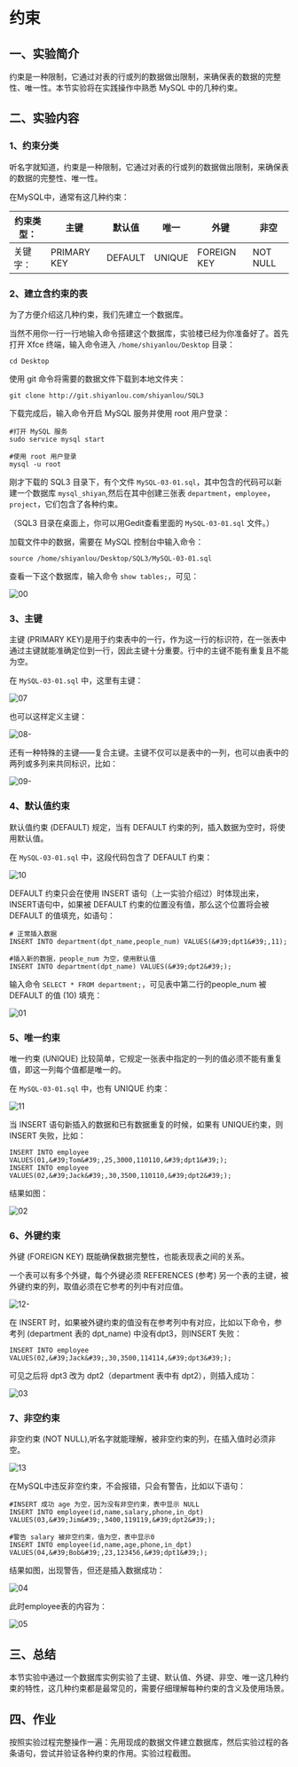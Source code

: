 # 约束

## 一、实验简介

约束是一种限制，它通过对表的行或列的数据做出限制，来确保表的数据的完整性、唯一性。本节实验将在实践操作中熟悉 MySQL 中的几种约束。

## 二、实验内容

### 1、约束分类

听名字就知道，约束是一种限制，它通过对表的行或列的数据做出限制，来确保表的数据的完整性、唯一性。

在MySQL中，通常有这几种约束：

|约束类型：|  主键  |    默认值   |   唯一    |   外键  |非空 |
|--------|-----|-----------|-----------|--------|-------|
|关键字： |PRIMARY KEY|DEFAULT| UNIQUE|FOREIGN KEY|NOT NULL|

### 2、建立含约束的表

为了方便介绍这几种约束，我们先建立一个数据库。

当然不用你一行一行地输入命令搭建这个数据库，实验楼已经为你准备好了。首先打开 Xfce 终端，输入命令进入 `/home/shiyanlou/Desktop` 目录：

```
cd Desktop
```

使用 git 命令将需要的数据文件下载到本地文件夹：

```
git clone http://git.shiyanlou.com/shiyanlou/SQL3
```

下载完成后，输入命令开启 MySQL 服务并使用 root 用户登录：

```
#打开 MySQL 服务
sudo service mysql start        

#使用 root 用户登录
mysql -u root                   
```

刚才下载的 SQL3 目录下，有个文件 `MySQL-03-01.sql`，其中包含的代码可以新建一个数据库 `mysql_shiyan`,然后在其中创建三张表 `department`，`employee`，`project`，它们包含了各种约束。

（SQL3 目录在桌面上，你可以用Gedit查看里面的 `MySQL-03-01.sql` 文件。）

加载文件中的数据，需要在 MySQL 控制台中输入命令：

```
source /home/shiyanlou/Desktop/SQL3/MySQL-03-01.sql
```

查看一下这个数据库，输入命令 `show tables;`，可见：

![00](https://dn-anything-about-doc.qbox.me/MySQL/sql-03-00.png/logoblackfont)


### 3、主键

主键 (PRIMARY KEY)是用于约束表中的一行，作为这一行的标识符，在一张表中通过主键就能准确定位到一行，因此主键十分重要。行中的主键不能有重复且不能为空。

在 `MySQL-03-01.sql` 中，这里有主键：

![07](https://dn-anything-about-doc.qbox.me/MySQL/sql-03-07.png/logoblackfont)

也可以这样定义主键：

![08-](https://dn-anything-about-doc.qbox.me/1sql-03-08-.png)

还有一种特殊的主键——复合主键。主键不仅可以是表中的一列，也可以由表中的两列或多列来共同标识，比如：

![09-](https://dn-anything-about-doc.qbox.me/1sql-03-09-.png)

### 4、默认值约束

默认值约束 (DEFAULT) 规定，当有 DEFAULT 约束的列，插入数据为空时，将使用默认值。

在 `MySQL-03-01.sql` 中，这段代码包含了 DEFAULT 约束：

![10](https://dn-anything-about-doc.qbox.me/MySQL/sql-03-10.png)

DEFAULT 约束只会在使用 INSERT 语句（上一实验介绍过）时体现出来，INSERT语句中，如果被 DEFAULT 约束的位置没有值，那么这个位置将会被 DEFAULT 的值填充，如语句：

```
# 正常插入数据
INSERT INTO department(dpt_name,people_num) VALUES(&#39;dpt1&#39;,11);

#插入新的数据，people_num 为空，使用默认值
INSERT INTO department(dpt_name) VALUES(&#39;dpt2&#39;);  
```

输入命令 `SELECT * FROM department;`，可见表中第二行的people_num 被 DEFAULT 的值 (10) 填充：

![01](https://dn-anything-about-doc.qbox.me/MySQL/sql-03-01.png)

### 5、唯一约束

唯一约束 (UNIQUE) 比较简单，它规定一张表中指定的一列的值必须不能有重复值，即这一列每个值都是唯一的。

在 `MySQL-03-01.sql` 中，也有 UNIQUE 约束：

![11](https://dn-anything-about-doc.qbox.me/MySQL/sql-03-11.png)

当 INSERT 语句新插入的数据和已有数据重复的时候，如果有 UNIQUE约束，则 INSERT 失败，比如：

```
INSERT INTO employee VALUES(01,&#39;Tom&#39;,25,3000,110110,&#39;dpt1&#39;);
INSERT INTO employee VALUES(02,&#39;Jack&#39;,30,3500,110110,&#39;dpt2&#39;); 
```

结果如图：

![02](https://dn-anything-about-doc.qbox.me/MySQL/sql-03-02.png/logoblackfont)


### 6、外键约束

外键 (FOREIGN KEY) 既能确保数据完整性，也能表现表之间的关系。

一个表可以有多个外键，每个外键必须 REFERENCES (参考) 另一个表的主键，被外键约束的列，取值必须在它参考的列中有对应值。

![12-](https://dn-anything-about-doc.qbox.me/1sql-03-12-.png)

在 INSERT 时，如果被外键约束的值没有在参考列中有对应，比如以下命令，参考列 (department 表的 dpt_name) 中没有dpt3，则INSERT 失败：

```
INSERT INTO employee VALUES(02,&#39;Jack&#39;,30,3500,114114,&#39;dpt3&#39;);
```

可见之后将 dpt3 改为 dpt2（department 表中有 dpt2），则插入成功：

![03](https://dn-anything-about-doc.qbox.me/MySQL/sql-03-03.png/logoblackfont)


### 7、非空约束

非空约束 (NOT NULL),听名字就能理解，被非空约束的列，在插入值时必须非空。

![13](https://dn-anything-about-doc.qbox.me/MySQL/sql-03-13.png)

在MySQL中违反非空约束，不会报错，只会有警告，比如以下语句：

```
#INSERT 成功 age 为空，因为没有非空约束，表中显示 NULL
INSERT INTO employee(id,name,salary,phone,in_dpt) VALUES(03,&#39;Jim&#39;,3400,119119,&#39;dpt2&#39;); 

#警告 salary 被非空约束，值为空，表中显示0
INSERT INTO employee(id,name,age,phone,in_dpt) VALUES(04,&#39;Bob&#39;,23,123456,&#39;dpt1&#39;); 
```

结果如图，出现警告，但还是插入数据成功：

![04](https://dn-anything-about-doc.qbox.me/MySQL/sql-03-04.png)

此时employee表的内容为：

![05](https://dn-anything-about-doc.qbox.me/MySQL/sql-03-05.png)

## 三、总结

本节实验中通过一个数据库实例实验了主键、默认值、外键、非空、唯一这几种约束的特性，这几种约束都是最常见的，需要仔细理解每种约束的含义及使用场景。 

## 四、作业

按照实验过程完整操作一遍：先用现成的数据文件建立数据库，然后实验过程的各条语句，尝试并验证各种约束的作用。实验过程截图。

